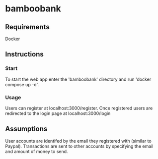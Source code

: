 # bamboobank
## Requirements
Docker
## Instructions
### Start
To start the web app enter the 'bamboobank' directory and run 'docker compose up -d'.
### Usage
Users can register at localhost:3000/register.
Once registered users are redirected to the login page at localhost:3000/login
## Assumptions
User accounts are identifed by the email they registered with (similar to Paypal).
Transactions are sent to other accounts by specifying the email and amount of money to send.


